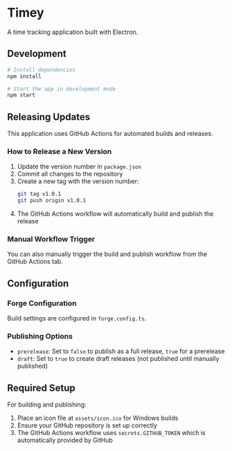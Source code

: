 # Timey

A time tracking application built with Electron.

## Development

```bash
# Install dependencies
npm install

# Start the app in development mode
npm start
```

## Releasing Updates

This application uses GitHub Actions for automated builds and releases.

### How to Release a New Version

1. Update the version number in `package.json`
2. Commit all changes to the repository
3. Create a new tag with the version number:
   ```bash
   git tag v1.0.1
   git push origin v1.0.1
   ```
4. The GitHub Actions workflow will automatically build and publish the release

### Manual Workflow Trigger

You can also manually trigger the build and publish workflow from the GitHub Actions tab.

## Configuration

### Forge Configuration

Build settings are configured in `forge.config.ts`.

### Publishing Options

- `prerelease`: Set to `false` to publish as a full release, `true` for a prerelease
- `draft`: Set to `true` to create draft releases (not published until manually published)

## Required Setup

For building and publishing:

1. Place an icon file at `assets/icon.ico` for Windows builds
2. Ensure your GitHub repository is set up correctly
3. The GitHub Actions workflow uses `secrets.GITHUB_TOKEN` which is automatically provided by GitHub 